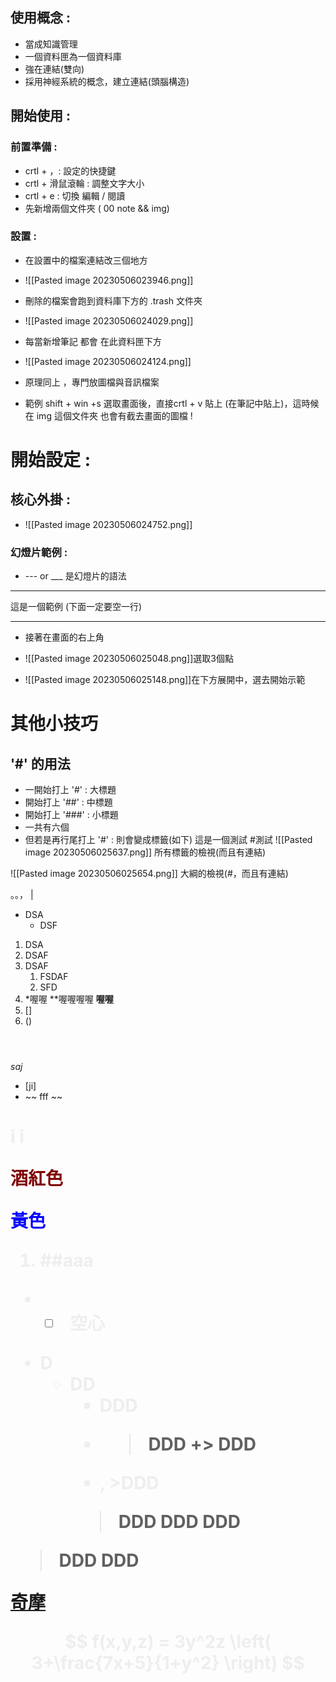 ## 使用概念 :

* 當成知識管理
* 一個資料匣為一個資料庫
* 強在連結(雙向)
* 採用神經系統的概念，建立連結(頭腦構造)

## 開始使用 :

### 前置準備 :

* crtl + ，: 設定的快捷鍵
* crtl + 滑鼠滾輪 : 調整文字大小
* crtl + e : 切換  編輯 / 閱讀
* 先新增兩個文件夾 ( 00 note && img)

### 設置 :

* 在設置中的檔案連結改三個地方 






* ![[Pasted image 20230506023946.png]]
* 刪除的檔案會跑到資料庫下方的 .trash 文件夾

* ![[Pasted image 20230506024029.png]]
* 每當新增筆記 都會 在此資料匣下方

* ![[Pasted image 20230506024124.png]]
* 原理同上 ，專門放圖檔與音訊檔案 
* 範例 shift + win +s 選取畫面後，直接crtl + v 貼上 (在筆記中貼上)，這時候在 img 這個文件夾 也會有截去畫面的圖檔 !

# 開始設定 :

## 核心外掛 :

* ![[Pasted image 20230506024752.png]]
### 幻燈片範例 :

* --- or ___ 是幻燈片的語法 
---
這是一個範例 (下面一定要空一行)

---
* 接著在畫面的右上角 
* ![[Pasted image 20230506025048.png]]選取3個點

* ![[Pasted image 20230506025148.png]]在下方展開中，選去開始示範

# 其他小技巧

## '#' 的用法

*  一開始打上 '#' : 大標題
*    開始打上 '##' : 中標題
*  開始打上 '###' : 小標題
*  一共有六個
* 但若是再行尾打上 '#' : 則會變成標籤(如下)
這是一個測試  #測試 
![[Pasted image 20230506025637.png]]
所有標籤的檢視(而且有連結)


![[Pasted image 20230506025654.png]]
大綱的檢視(#，而且有連結)

。。，
|
* DSA
	* DSF
1.  DSA
2. DSAF
3. DSAF
	1. FSDAF
	2. SFD
4. *喔喔
**喔喔喔喔
**喔喔**
7. []
8. ()
```php=24

 
```
*saj*
- [ji]
- ~~ fff ~~
<h1 style="color:#eee;"> i i </i>


	
	

 
 

<font color=#800000>酒紅色</font>

<font color=#00f>黃色</font>

1.  ##aaa
* -[ ] 空心

+ D
	+ DD
		+ DDD
		+ > DDD
		+> DDD
		+ , >DDD
		>DDD
		>DDD
		>DDD
> DDD
> DDD

[奇摩](https://ed521.github.io/2019/08/hexo-markdown/#%E6%96%87%E5%AD%97%E5%AD%97%E9%AB%94)

$$ f(x,y,z) = 3y^2z \left( 3+\frac{7x+5}{1+y^2} \right) $$
